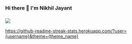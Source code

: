 ### Hi there 👋 I'm Nikhil Jayant
### <img src="https://github-readme-streak-stats.herokuapp.com/?user=nikhiljayant&theme=dark" />
https://github-readme-streak-stats.herokuapp.com/?user={username}&theme={theme_name}
<!--
**nikhiljayant/nikhiljayant** is a ✨ _special_ ✨ repository because its `README.md` (this file) appears on your GitHub profile.

Here are some ideas to get you started:

- 🔭 I’m currently working on ...
- 🌱 I’m currently learning ...
- 👯 I’m looking to collaborate on ...
- 🤔 I’m looking for help with ...
- 💬 Ask me about ...
- 📫 How to reach me: ...
- 😄 Pronouns: ...
- ⚡ Fun fact: ...
-->
